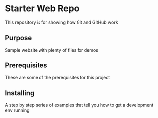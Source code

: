 # Starter Web Repo

This repository is for showing how Git and GitHub work

## Purpose

Sample website with plenty of files for demos

## Prerequisites

These are some of the prerequisites for this project

## Installing

A step by step series of examples that tell you how to get a development env running
